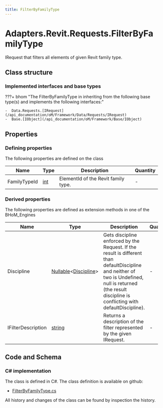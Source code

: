 ```yaml
---
title: FilterByFamilyType
---
```


# Adapters.Revit.Requests.FilterByFamilyType

IRequest that filters all elements of given Revit family type.

## Class structure

### Implemented interfaces and base types

???+ bhom "The FilterByFamilyType in inheriting from the following base type(s) and implements the following interfaces:"

    -  Data.Requests.[IRequest](/api_documentation/oM/Framework/Data/Requests/IRequest)
    -  Base.[IObject](/api_documentation/oM/Framework/Base/IObject)


## Properties



### Defining properties

The following properties are defined on the class

| Name             | Type             | Description      | Quantity         |
|------------------|------------------|------------------|------------------|
| FamilyTypeId | [int](https://learn.microsoft.com/en-us/dotnet/api/System.Int32?view=netstandard-2.0) | ElementId of the Revit family type. | - |


### Derived properties

The following properties are defined as extension methods in one of the BHoM_Engines

| Name             | Type             | Description      | Quantity         | Engine           |
|------------------|------------------|------------------|------------------|------------------|
| Discipline | [Nullable](https://learn.microsoft.com/en-us/dotnet/api/System.Nullable-1?view=netstandard-2.0)&lt;[Discipline](/api_documentation/oM/Adapter/Adapters/Revit/Enums/Discipline)&gt; | Gets discipline enforced by the Request. If the result is different than defaultDiscipline and neither of two is Undefined, null is returned (the result discipline is conflicting with defaultDiscipline). | - | Revit_Engine |
| IFilterDescription | [string](https://learn.microsoft.com/en-us/dotnet/api/System.String?view=netstandard-2.0) | Returns a description of the filter represented by the given IRequest. | - | Revit_Engine |


## Code and Schema

### C# implementation

The class is defined in C#. The class definition is available on github:

- [FilterByFamilyType.cs](https://github.com/BHoM/Revit_Toolkit/blob/develop/Revit_oM/Requests/FilterByFamilyType.cs)

All history and changes of the class can be found by inspection the history.
